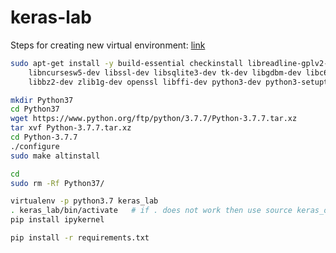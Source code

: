 # keras-lab

Steps for creating new virtual environment: [link](https://stackoverflow.com/questions/58104958/how-to-run-python-3-6-on-gcp-ai-platform-notebook)

```bash
sudo apt-get install -y build-essential checkinstall libreadline-gplv2-dev  \
    libncursesw5-dev libssl-dev libsqlite3-dev tk-dev libgdbm-dev libc6-dev \
    libbz2-dev zlib1g-dev openssl libffi-dev python3-dev python3-setuptools wget 

mkdir Python37
cd Python37
wget https://www.python.org/ftp/python/3.7.7/Python-3.7.7.tar.xz
tar xvf Python-3.7.7.tar.xz
cd Python-3.7.7
./configure
sudo make altinstall

cd
sudo rm -Rf Python37/

virtualenv -p python3.7 keras_lab
. keras_lab/bin/activate   # if . does not work then use source keras_ocr/bin/activate
pip install ipykernel

pip install -r requirements.txt
```
